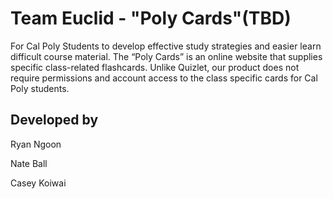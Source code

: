 # Team Euclid - "Poly Cards"(TBD)

For Cal Poly Students to develop effective study strategies and easier learn difficult course material. The “Poly Cards” is an online website that supplies specific class-related flashcards. Unlike Quizlet, our product does not require permissions and account access to the class specific cards for Cal Poly students.

## Developed by

Ryan Ngoon

Nate Ball

Casey Koiwai